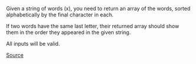 Given a string of words (x), you need to return an array of the words, sorted alphabetically by the final character in each.

If two words have the same last letter, their returned array should show them in the order they appeared in the given string.

All inputs will be valid.

[Source](https://www.codewars.com/kata/57eba158e8ca2c8aba0002a0)
